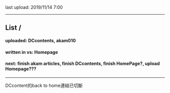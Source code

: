 last upload: 2019/11/14 7:00

---
## List /
#### uploaded: DCcontents, akam010
#### written in vs: Homepage
#### next: finish akam articles, finish DCcontents, finish HomePage?, upload Homepage???

---

DCcontent的back to home連結已切斷
